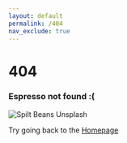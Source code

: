 ```yaml
---
layout: default
permalink: /404
nav_exclude: true
---
```


# 404

### Espresso not found :(

![Spilt Beans Unsplash](https://images.unsplash.com/photo-1587985782610-f114593ea92f?ixid=MXwxMjA3fDB8MHxwaG90by1wYWdlfHx8fGVufDB8fHw%3D&ixlib=rb-1.2.1&auto=format&fit=crop&w=640&q=80)

Try going back to the [Homepage]({{site.url}})
